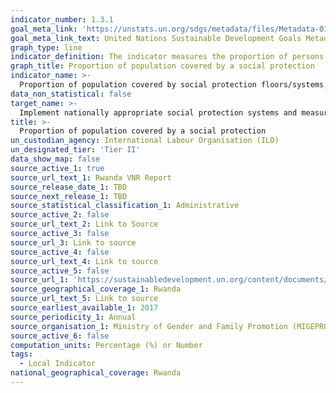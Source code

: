 ```yaml
---
indicator_number: 1.3.1
goal_meta_link: 'https://unstats.un.org/sdgs/metadata/files/Metadata-01-03-01a.pdf'
goal_meta_link_text: United Nations Sustainable Development Goals Metadata (pdf 894kB)
graph_type: line
indicator_definition: The indicator measures the proportion of persons who are effectively covered by a social protection system. It includes the main components of social protection: child and maternity benefits, support for people without a job, benefits for persons with disabilities, victims of work injuries and older persons 
graph_title: Proportion of population covered by a social protection
indicator_name: >-
  Proportion of population covered by social protection floors/systems, by sex, distinguishing children, unemployed persons, older     persons, persons with disabilities, pregnant women, newborns, work-injury victims and the poor and the vulnerable
data_non_statistical: false
target_name: >-
  Implement nationally appropriate social protection systems and measures for all, including floors, and by 2030 achieve substantial coverage of the poor and the vulnerable
title: >-
  Proportion of population covered by a social protection
un_custodian_agency: International Labour Organisation (ILO)
un_designated_tier: 'Tier II'
data_show_map: false
source_active_1: true
source_url_text_1: Rwanda VNR Report
source_release_date_1: TBD
source_next_release_1: TBD
source_statistical_classification_1: Administrative
source_active_2: false
source_url_text_2: Link to Source
source_active_3: false
source_url_3: Link to source
source_active_4: false
source_url_text_4: Link to source
source_active_5: false
source_url_1: 'https://sustainabledevelopment.un.org/content/documents/23432Rwanda_VNR_Document__Final.pdf'
source_geographical_coverage_1: Rwanda
source_url_text_5: Link to source
source_earliest_available_1: 2017
source_periodicity_1: Annual
source_organisation_1: Ministry of Gender and Family Promotion (MIGEPROF), Ministry of Health (MOH), Ministry of Agriculture (MINAGRI), Ministry of Education (MINEDUC), National Institute of Statistics of Rwanda (NISR), Rwanda Social Security Board (RSSB), Ministry of Local Government (MINALOC)
source_active_6: false
computation_units: Percentage (%) or Number
tags:
  - Local Indicator
national_geographical_coverage: Rwanda
---
```


